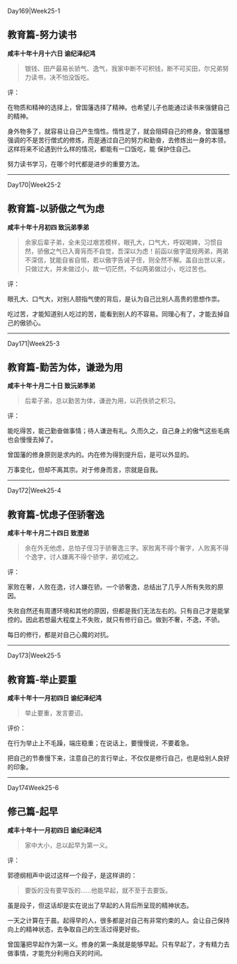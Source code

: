 Day169|Week25-1

## 教育篇-努力读书

**咸丰十年十月十六日 谕纪泽纪鸿**

>银钱、田产最易长骄气、逸气，我家中断不可积钱，断不可买田，尔兄弟努力读书，决不怕没饭吃。

评：

在物质和精神的选择上，曾国藩选择了精神。也希望儿子也能通过读书来强健自己的精神。

身外物多了，就容易让自己产生惰性。惰性足了，就会阻碍自己的修身。曾国藩想强调的不是苦行僧式的修炼，而是通过自己的努力和勤奋，去修炼出一身的本领，这样将来不论遇到什么样的情况，都能有一口饭吃，能
保护住自己。

努力读书学习，在哪个时代都是进步的重要方法。

------

Day170|Week25-2

## 教育篇-以骄傲之气为虑

**咸丰十年十月初四 致沅弟季弟**

>余家后辈子弟，全未见过艰苦模样，眼孔大，口气大，呼奴喝婢，习惯自然，骄傲之气已入膏肓而不自觉，吾深以为虑！前函以傲字箴规两弟，两弟不深信，犹能自省自惕，若以傲字告诫子侄，则全然不解。盖自出世以来，只做过大，并未做过小，故一切茫然，不似两弟做过小，吃过苦也。

评：

眼孔大、口气大，对别人颐指气使的背后，是认为自己比别人高贵的思想作祟。

吃过苦，才能知道别人吃过的苦，能看到别人的不容易。同理心有了，才能去掉自己的傲骄心。

------

Day171|Week25-3

## 教育篇-勤苦为体，谦逊为用

**咸丰十年十月二十日 致沅弟季弟**

>后辈子弟，总以勤苦为体，谦逊为用，以药佚骄之积习。

评：

能吃得苦，能己勤奋做事情；待人谦逊有礼。久而久之，自己身上的傲气这些毛病也会慢慢去掉了。

曾国藩的修身原则是求内的。内在修为得到提升后，是可以外显的。

万事变化，但却不离其宗。对于修身而言，宗就是自我。

------

Day172|Week25-4

## 教育篇-忧虑子侄骄奢逸

**咸丰十年十月二十四日 致澄弟**

>余在外无他虑，总怕子侄习于骄奢逸三字。家败离不得个奢字，人败离不得个逸字，讨人嫌离不得个骄字，弟切戒之。

评：

家败在奢，人败在逸，讨人嫌在骄。一个骄奢逸，总结出了几乎人所有失败的原因。

失败自然还有周遭环境和其他的原因，但都是我们无法左右的。只有自己才是能掌控的。因此若想最大程度上不失败，就只有修行自己。做到不奢，不逸，不骄。

每日的修行，都是对自己心魔的对抗。

------

Day173|Week25-5

## 教育篇-举止要重

**咸丰十年十一月初四日 谕纪泽纪鸿**

>举止要重，发言要讱。

评价：

在行为举止上不毛躁，端庄稳重；在说话上，要慢慢说，不要着急。

把自己的节奏慢下来，注意自己的言行举止，不仅仅是修行自己，也是给别人良好的印象。

------

Day174Week25-6

## 修己篇-起早

**咸丰十年十一月初四日 谕纪泽纪鸿**

>家中大小，总以起早为第一义。

评：

郭德纲相声中说过这样一个段子，是这样讲的：

>要饭的没有要早饭的……他能早起，就不至于去要饭。

虽是段子，但这话却是实在说出了早起的人背后所呈现的精神状态。

一天之计算在于晨。起得早的人，很多都是对自己有非常约束的人。会让自己保持向上的精神状态，去争取自己的生活过得更好些。

曾国藩把早起作为第一义。修身的第一条就是能够早起。只有早起了，才有精力去做事情，才能充分利用白天的时间。





